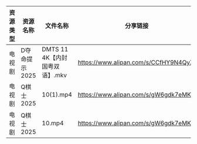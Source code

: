| 资源类型 | 资源名称      | 文件名称                   | 分享链接                                 | 更新时间                |
| ---- | --------- | ---------------------- | ------------------------------------ | ------------------- |
| 电视剧  | D夺命提示2025 | DMTS 11 4K【内封国粤双语】.mkv | https://www.alipan.com/s/CCfHY9N4QyX | 2025-04-01 00:05:31 |
| 电视剧  | Q棋士2025   | 10(1).mp4              | https://www.alipan.com/s/gW6gdk7eMKN | 2025-04-01 00:06:44 |
| 电视剧  | Q棋士2025   | 10.mp4                 | https://www.alipan.com/s/gW6gdk7eMKN | 2025-04-01 00:06:44 |
